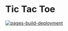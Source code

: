 # Tic Tac Toe

[![pages-build-deployment](https://github.com/binos30/tic-tac-toe/actions/workflows/pages/pages-build-deployment/badge.svg)](https://github.com/binos30/tic-tac-toe/actions/workflows/pages/pages-build-deployment)
